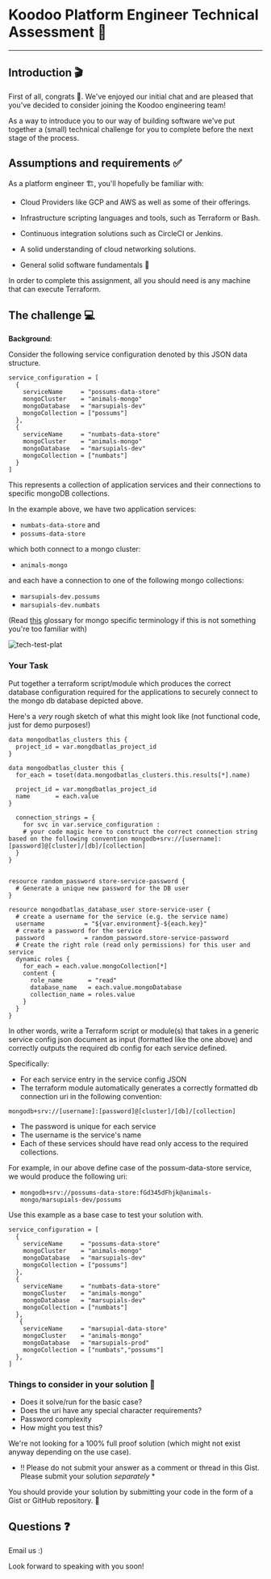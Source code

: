 
# Koodoo Platform Engineer Technical Assessment 👾

---

## Introduction 🎬

First of all, congrats 🥳. We've enjoyed our initial chat and are pleased that you've decided to consider joining the Koodoo engineering team!

As a way to introduce you to our way of building software we've put together a (small) technical challenge for you to complete before the next stage of the process.

## Assumptions and requirements ✅

As a platform engineer 🏗, you'll hopefully be familiar with:

* Cloud Providers like GCP and AWS as well as some of their offerings.

* Infrastructure scripting languages and tools, such as Terraform or Bash.

* Continuous integration solutions such as CircleCI or Jenkins.

* A solid understanding of cloud networking solutions. 

* General solid software fundamentals 💪

In order to complete this assignment, all you should need is any machine that can execute Terraform.

## The challenge 💻

**Background**:

Consider the following service configuration denoted by this JSON data structure.

```
service_configuration = [
  {
    serviceName     = "possums-data-store"
    mongoCluster    = "animals-mongo"
    mongoDatabase   = "marsupials-dev"
    mongoCollection = ["possums"]
  },
  {
    serviceName     = "numbats-data-store"
    mongoCluster    = "animals-mongo"
    mongoDatabase   = "marsupials-dev"
    mongoCollection = ["numbats"]
  }
]
```

This represents a collection of application services and their connections to specific mongoDB collections.

In the example above, we have two application services:

- `numbats-data-store`
and
- `possums-data-store`

which both connect to a mongo cluster:

- `animals-mongo`

and each have a connection to one of the following mongo collections:

- `marsupials-dev.possums`
- `marsupials-dev.numbats`

(Read [this](https://docs.mongodb.com/manual/core/databases-and-collections/) glossary for mongo specific terminology if this is not something you're too familiar with)

![tech-test-plat](https://user-images.githubusercontent.com/78343680/117894459-48319b00-b2b4-11eb-9ef2-1b31c4c6ee13.png)


### Your Task

Put together a terraform script/module which produces the correct database configuration required for the applications to securely connect to the mongo db database depicted above. 

Here's a *very* rough sketch of what this might look like (not functional code, just for demo purposes!)

```
data mongodbatlas_clusters this {
  project_id = var.mongdbatlas_project_id
}

data mongodbatlas_cluster this {
  for_each = toset(data.mongodbatlas_clusters.this.results[*].name)

  project_id = var.mongdbatlas_project_id
  name       = each.value
}

  connection_strings = {
    for svc in var.service_configuration :
    # your code magic here to construct the correct connection string based on the following convention mongodb+srv://[username]:[password]@[cluster]/[db]/[collection]
  }
}


resource random_password store-service-password {
  # Generate a unique new password for the DB user
}

resource mongodbatlas_database_user store-service-user {
  # create a username for the service (e.g. the service name)
  username           = "${var.environment}-${each.key}" 
  # create a password for the service 
  password           = random_password.store-service-password
  # Create the right role (read only permissions) for this user and service
  dynamic roles {
    for_each = each.value.mongoCollection[*]
    content {
      role_name       = "read"
      database_name   = each.value.mongoDatabase
      collection_name = roles.value
    }
  }
}
```

In other words, write a Terraform script or module(s) that takes in a generic service config json document as input (formatted like the one above) and correctly outputs the required db config for each service defined.

Specifically:

- For each service entry in the service config JSON
- The terraform module automatically generates a correctly formatted db connection uri in the following convention:

`mongodb+srv://[username]:[password]@[cluster]/[db]/[collection]`

- The password is unique for each service
- The username is the service's name
- Each of these services should have read only access to the required collections. 

For example, in our above define case of the possum-data-store service, we would produce the following uri:

- `mongodb+srv://possums-data-store:fGd345dFhjk@animals-mongo/marsupials-dev/possums`

Use this example as a base case to test your solution with.

```
service_configuration = [
  {
    serviceName     = "possums-data-store"
    mongoCluster    = "animals-mongo"
    mongoDatabase   = "marsupials-dev"
    mongoCollection = ["possums"]
  },
  {
    serviceName     = "numbats-data-store"
    mongoCluster    = "animals-mongo"
    mongoDatabase   = "marsupials-dev"
    mongoCollection = ["numbats"]
  },
   {
    serviceName     = "marsupial-data-store"
    mongoCluster    = "animals-mongo"
    mongoDatabase   = "marsupials-prod"
    mongoCollection = ["numbats","possums"]
  },
]
```

### Things to consider in your solution 🤔

- Does it solve/run for the basic case?
- Does the uri have any special character requirements?
- Password complexity
- How might you test this?

We're not looking for a 100% full proof solution (which might not exist anyway depending on the use case).

* ‼️ Please do not submit your answer as a comment or thread in this Gist. Please submit your solution *separately* *

You should provide your solution by submitting your code in the form of a Gist or GitHub repository. 🤝

## Questions ❓

Email us :)

Look forward to speaking with you soon!